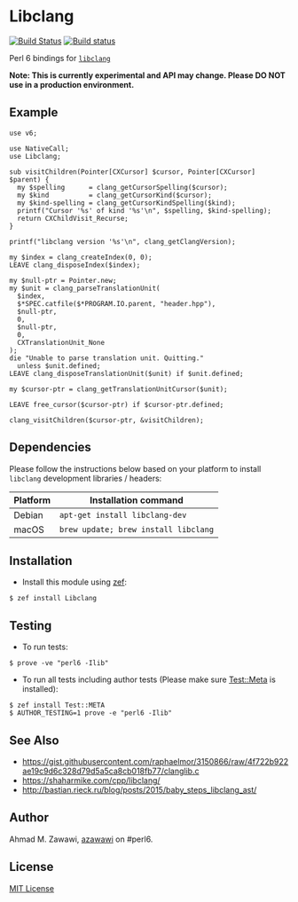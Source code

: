 # Libclang

 [![Build Status](https://travis-ci.org/azawawi/p6-libclang.svg?branch=master)](https://travis-ci.org/azawawi/p6-libclang) [![Build status](https://ci.appveyor.com/api/projects/status/github/azawawi/p6-libclang?svg=true)](https://ci.appveyor.com/project/azawawi/p6-libclang/branch/master)

Perl 6 bindings for [`libclang`](https://clang.llvm.org/doxygen/group__CINDEX.html)

**Note: This is currently experimental and API may change. Please DO NOT use in
a production environment.**

## Example

```perl6
use v6;

use NativeCall;
use Libclang;

sub visitChildren(Pointer[CXCursor] $cursor, Pointer[CXCursor] $parent) {
  my $spelling      = clang_getCursorSpelling($cursor);
  my $kind          = clang_getCursorKind($cursor);
  my $kind-spelling = clang_getCursorKindSpelling($kind);
  printf("Cursor '%s' of kind '%s'\n", $spelling, $kind-spelling);
  return CXChildVisit_Recurse;
}

printf("libclang version '%s'\n", clang_getClangVersion);

my $index = clang_createIndex(0, 0);
LEAVE clang_disposeIndex($index);

my $null-ptr = Pointer.new;
my $unit = clang_parseTranslationUnit(
  $index,
  $*SPEC.catfile($*PROGRAM.IO.parent, "header.hpp"),
  $null-ptr,
  0,
  $null-ptr,
  0,
  CXTranslationUnit_None
);
die "Unable to parse translation unit. Quitting."
  unless $unit.defined;
LEAVE clang_disposeTranslationUnit($unit) if $unit.defined;

my $cursor-ptr = clang_getTranslationUnitCursor($unit);

LEAVE free_cursor($cursor-ptr) if $cursor-ptr.defined;

clang_visitChildren($cursor-ptr, &visitChildren);
```
## Dependencies

Please follow the instructions below based on your platform to install `libclang` development libraries / headers:

|Platform|Installation command|
|-|-|
|Debian|`apt-get install libclang-dev`|
|macOS|`brew update; brew install libclang`|

## Installation

- Install this module using [zef](https://github.com/ugexe/zef):

```
$ zef install Libclang
```

## Testing

- To run tests:
```
$ prove -ve "perl6 -Ilib"
```

- To run all tests including author tests (Please make sure
[Test::Meta](https://github.com/jonathanstowe/Test-META) is installed):
```
$ zef install Test::META
$ AUTHOR_TESTING=1 prove -e "perl6 -Ilib"
```

## See Also
- https://gist.githubusercontent.com/raphaelmor/3150866/raw/4f722b922ae19c9d6c328d79d5a5ca8cb018fb77/clanglib.c
- https://shaharmike.com/cpp/libclang/
- http://bastian.rieck.ru/blog/posts/2015/baby_steps_libclang_ast/

## Author

Ahmad M. Zawawi, [azawawi](https://github.com/azawawi/) on #perl6.

## License

[MIT License](LICENSE)
